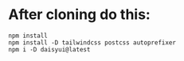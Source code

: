 # After cloning do this:
    npm install
    npm install -D tailwindcss postcss autoprefixer
    npm i -D daisyui@latest